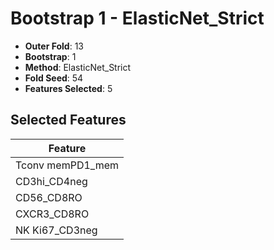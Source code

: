 # Bootstrap 1 - ElasticNet_Strict

- **Outer Fold**: 13
- **Bootstrap**: 1
- **Method**: ElasticNet_Strict
- **Fold Seed**: 54
- **Features Selected**: 5

## Selected Features

| Feature |
|---------|
| Tconv memPD1_mem |
| CD3hi_CD4neg |
| CD56_CD8RO |
| CXCR3_CD8RO |
| NK Ki67_CD3neg |
